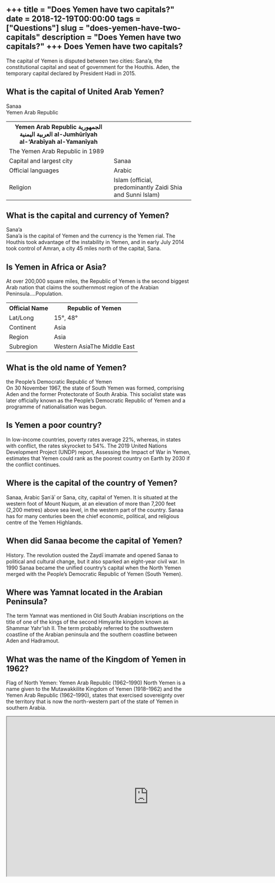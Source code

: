 +++
title = "Does Yemen have two capitals?"
date = 2018-12-19T00:00:00
tags = ["Questions"]
slug = "does-yemen-have-two-capitals"
description = "Does Yemen have two capitals?"
+++
Does Yemen have two capitals?
-----------------------------

The capital of Yemen is disputed between two cities: Sana’a, the constitutional capital and seat of government for the Houthis. Aden, the temporary capital declared by President Hadi in 2015.

What is the capital of United Arab Yemen?
-----------------------------------------

Sanaa  
Yemen Arab Republic

<table><tr><th>Yemen Arab Republic الجمهورية العربية اليمنية al-Jumhūrīyah al-‘Arabīyah al-Yamanīyah</th></tr><tr><td>The Yemen Arab Republic in 1989</td></tr><tr><td>Capital and largest city</td><td>Sanaa</td></tr><tr><td>Official languages</td><td>Arabic</td></tr><tr><td>Religion</td><td>Islam (official, predominantly Zaidi Shia and Sunni Islam)</td></tr></table>

What is the capital and currency of Yemen?
------------------------------------------

Sana’a  
Sana’a is the capital of Yemen and the currency is the Yemen rial. The Houthis took advantage of the instability in Yemen, and in early July 2014 took control of Amran, a city 45 miles north of the capital, Sana.

Is Yemen in Africa or Asia?
---------------------------

At over 200,000 square miles, the Republic of Yemen is the second biggest Arab nation that claims the southernmost region of the Arabian Peninsula….Population.

<table><tr><th>Official Name</th><th>Republic of Yemen</th></tr><tr><td>Lat/Long</td><td>15°, 48°</td></tr><tr><td>Continent</td><td>Asia</td></tr><tr><td>Region</td><td>Asia</td></tr><tr><td>Subregion</td><td>Western AsiaThe Middle East</td></tr></table>

What is the old name of Yemen?
------------------------------

the People’s Democratic Republic of Yemen  
On 30 November 1967, the state of South Yemen was formed, comprising Aden and the former Protectorate of South Arabia. This socialist state was later officially known as the People’s Democratic Republic of Yemen and a programme of nationalisation was begun.

Is Yemen a poor country?
------------------------

In low-income countries, poverty rates average 22%, whereas, in states with conflict, the rates skyrocket to 54%. The 2019 United Nations Development Project (UNDP) report, Assessing the Impact of War in Yemen, estimates that Yemen could rank as the poorest country on Earth by 2030 if the conflict continues.

Where is the capital of the country of Yemen?
---------------------------------------------

Sanaa, Arabic Ṣanʿāʾ or Sana, city, capital of Yemen. It is situated at the western foot of Mount Nuqum, at an elevation of more than 7,200 feet (2,200 metres) above sea level, in the western part of the country. Sanaa has for many centuries been the chief economic, political, and religious centre of the Yemen Highlands.

When did Sanaa become the capital of Yemen?
-------------------------------------------

History. The revolution ousted the Zaydī imamate and opened Sanaa to political and cultural change, but it also sparked an eight-year civil war. In 1990 Sanaa became the unified country’s capital when the North Yemen merged with the People’s Democratic Republic of Yemen (South Yemen).

Where was Yamnat located in the Arabian Peninsula?
--------------------------------------------------

The term Yamnat was mentioned in Old South Arabian inscriptions on the title of one of the kings of the second Himyarite kingdom known as Shammar Yahrʽish II. The term probably referred to the southwestern coastline of the Arabian peninsula and the southern coastline between Aden and Hadramout.

What was the name of the Kingdom of Yemen in 1962?
--------------------------------------------------

Flag of North Yemen: Yemen Arab Republic (1962–1990) North Yemen is a name given to the Mutawakkilite Kingdom of Yemen (1918–1962) and the Yemen Arab Republic (1962–1990), states that exercised sovereignty over the territory that is now the north-western part of the state of Yemen in southern Arabia.

<iframe allow="accelerometer; autoplay; clipboard-write; encrypted-media; gyroscope; picture-in-picture" allowfullscreen="" class="__youtube_prefs__  epyt-is-override  no-lazyload" data-no-lazy="1" data-origheight="433" data-origwidth="770" data-skipgform_ajax_framebjll="" height="433" id="_ytid_11733" loading="lazy" src="https://www.youtube.com/embed/TSFomUrqMn8?enablejsapi=1&autoplay=0&cc_load_policy=0&cc_lang_pref=&iv_load_policy=1&loop=0&modestbranding=0&rel=1&fs=1&playsinline=0&autohide=2&theme=dark&color=red&controls=1&" title="YouTube player" width="770"></iframe>
